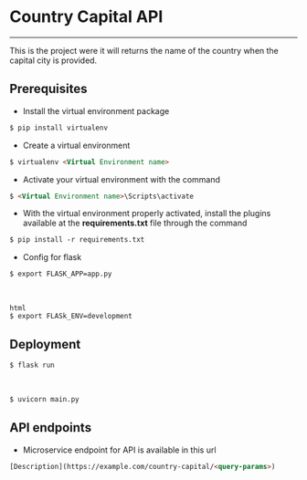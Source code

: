 # Country Capital API
<hr>
This is the project were it will returns the name of the country when the capital city is provided.

## Prerequisites
* Install the virtual environment package<br>
```html
$ pip install virtualenv
```
* Create a virtual environment<br> 
```html
$ virtualenv <Virtual Environment name>
```
* Activate your virtual environment with the command<br>
```html
$ <Virtual Environment name>\Scripts\activate
```
* With the virtual environment properly activated, install the plugins available at the **requirements.txt** file through the command<br>
```html
$ pip install -r requirements.txt
```
* Config for flask<br>
```html
$ export FLASK_APP=app.py
```
<br>

```
html
$ export FLASk_ENV=development
```

## Deployment
```html
$ flask run
```
<br>

```html
$ uvicorn main.py
```
## API endpoints 
* Microservice endpoint for API is available in this url<br>
```html
[Description](https://example.com/country-capital/<query-params>)
```